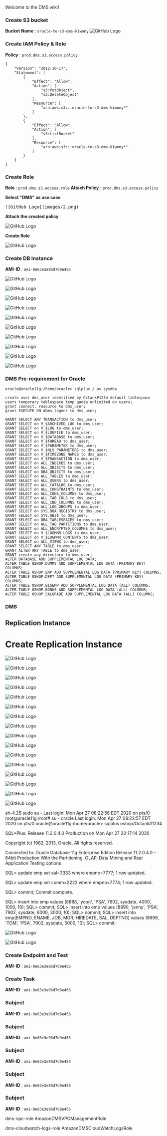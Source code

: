 Welcome to the DMS wiki!

### Create S3 bucket

**Bucket Name** : `oracle-to-s3-dms-kiwony`
![GitHub Logo](images/1.png)

### Create IAM Policy & Role

**Policy** : `prod.dms.s3.access.policy`

```
{
    "Version": "2012-10-17",
    "Statement": [
        {
            "Effect": "Allow",
            "Action": [
                "s3:PutObject",
                "s3:DeleteObject"
            ],
            "Resource": [
                "arn:aws:s3:::oracle-to-s3-dms-kiwony*"
            ]
        },
        {
            "Effect": "Allow",
            "Action": [
                "s3:ListBucket"
            ],
            "Resource": [
                "arn:aws:s3:::oracle-to-s3-dms-kiwony*"
            ]
        }
    ]
}
```

### Create Role

**Role** : `prod.dms.s3.access.role`
**Attach Policy** : `prod.dms.s3.access.policy`

**Select "DMS" as use case**

<kbd>
![GitHub Logo](images/2.png)
</kbd>

**Attach the created policy**

![GitHub Logo](images/3.png)

**Create Role**

![GitHub Logo](images/4.png)

### Create DB Instance

**AMI-ID** : `ami-0e63e3e96d7d9e456`

![GitHub Logo](images/5.png)

![GitHub Logo](images/6.png)

![GitHub Logo](images/7.png)

![GitHub Logo](images/8.png)

![GitHub Logo](images/9.png)

![GitHub Logo](images/10.png)

![GitHub Logo](images/11.png)

![GitHub Logo](images/12.png)

![GitHub Logo](images/13.png)

![GitHub Logo](images/14.png)

### DMS Pre-requirement for Oracle

```
oracle@oracle11g:/home/oracle> sqlplus / as sysdba

create user dms_user identified by Octank#1234 default tablespace users temporary tablespace temp quota unlimited on users;
grant connect, resource to dms_user;
grant EXECUTE ON dbms_logmnr to dms_user;

GRANT SELECT ANY TRANSACTION to dms_user;
GRANT SELECT on V_$ARCHIVED_LOG to dms_user;
GRANT SELECT on V_$LOG to dms_user;
GRANT SELECT on V_$LOGFILE to dms_user;
GRANT SELECT on V_$DATABASE to dms_user;
GRANT SELECT on V_$THREAD to dms_user;
GRANT SELECT on V_$PARAMETER to dms_user;
GRANT SELECT on V_$NLS_PARAMETERS to dms_user;
GRANT SELECT on V_$TIMEZONE_NAMES to dms_user;
GRANT SELECT on V_$TRANSACTION to dms_user;
GRANT SELECT on ALL_INDEXES to dms_user;
GRANT SELECT on ALL_OBJECTS to dms_user;
GRANT SELECT on DBA_OBJECTS to dms_user;
GRANT SELECT on ALL_TABLES to dms_user;
GRANT SELECT on ALL_USERS to dms_user;
GRANT SELECT on ALL_CATALOG to dms_user;
GRANT SELECT on ALL_CONSTRAINTS to dms_user;
GRANT SELECT on ALL_CONS_COLUMNS to dms_user;
GRANT SELECT on ALL_TAB_COLS to dms_user;
GRANT SELECT on ALL_IND_COLUMNS to dms_user;
GRANT SELECT on ALL_LOG_GROUPS to dms_user;
GRANT SELECT on SYS.DBA_REGISTRY to dms_user;
GRANT SELECT on SYS.OBJ$ to dms_user;
GRANT SELECT on DBA_TABLESPACES to dms_user;
GRANT SELECT on ALL_TAB_PARTITIONS to dms_user;
GRANT SELECT on ALL_ENCRYPTED_COLUMNS to dms_user;
GRANT SELECT on V_$LOGMNR_LOGS to dms_user;
GRANT SELECT on V_$LOGMNR_CONTENTS to dms_user;
GRANT SELECT on ALL_VIEWS to dms_user;
GRANT SELECT ANY TABLE to dms_user;
GRANT ALTER ANY TABLE to dms_user;
GRANT create any directory to dms_user;
ALTER DATABASE ADD SUPPLEMENTAL LOG DATA;
ALTER TABLE OSHOP.DUMMY ADD SUPPLEMENTAL LOG DATA (PRIMARY KEY) COLUMNS;
ALTER TABLE OSHOP.EMP ADD SUPPLEMENTAL LOG DATA (PRIMARY KEY) COLUMNS;
ALTER TABLE OSHOP.DEPT ADD SUPPLEMENTAL LOG DATA (PRIMARY KEY) COLUMNS;
ALTER TABLE OSHOP.BIGEMP ADD SUPPLEMENTAL LOG DATA (ALL) COLUMNS;
ALTER TABLE OSHOP.BONUS ADD SUPPLEMENTAL LOG DATA (ALL) COLUMNS;
ALTER TABLE OSHOP.SALGRADE ADD SUPPLEMENTAL LOG DATA (ALL) COLUMNS;

```

### DMS

## Replication Instance

# Create Replication Instance

![GitHub Logo](images/15.png)

![GitHub Logo](images/16.png)

![GitHub Logo](images/17.png)

![GitHub Logo](images/18.png)

![GitHub Logo](images/19.png)

![GitHub Logo](images/20.png)

![GitHub Logo](images/21.png)

![GitHub Logo](images/22.png)

![GitHub Logo](images/23.png)

![GitHub Logo](images/24.png)

![GitHub Logo](images/25.png)

![GitHub Logo](images/26.png)


![GitHub Logo](images/27.png)

![GitHub Logo](images/28.png)

![GitHub Logo](images/29.png)

![GitHub Logo](images/30.png)

sh-4.2$ sudo su -
Last login: Mon Apr 27 08:22:56 EDT 2020 on pts/0
root@oracle11g:/root# su - oracle
Last login: Mon Apr 27 08:22:57 EDT 2020 on pts/0
oracle@oracle11g:/home/oracle> sqlplus oshop/Octank#1234

SQL*Plus: Release 11.2.0.4.0 Production on Mon Apr 27 20:17:14 2020

Copyright (c) 1982, 2013, Oracle.  All rights reserved.


Connected to:
Oracle Database 11g Enterprise Edition Release 11.2.0.4.0 - 64bit Production
With the Partitioning, OLAP, Data Mining and Real Application Testing options

SQL> update emp set sal=3333 where empno=7777;
1 row updated.

SQL> update emp set comm=2222 where empno=7774;
1 row updated.

SQL> commit;
Commit complete.

SQL> insert into emp values (8888, 'yoon', 'PSA', 7902, sysdate, 4000, 1000, 10);
SQL> commit;
SQL> insert into emp values (8890, 'jenny', 'PSA', 7902, sysdate, 6000, 3000, 10);
SQL> commit;
SQL> insert into emp(EMPNO, ENAME, JOB, MGR, HIREDATE, SAL, DEPTNO) values (9999, 'TOM', 'PSA', 7902, sysdate, 5000, 10);
SQL> commit;

![GitHub Logo](images/31.png)

![GitHub Logo](images/32.png)

### Create Endpoint and Test

**AMI-ID** : `ami-0e63e3e96d7d9e456`

### Create Task

**AMI-ID** : `ami-0e63e3e96d7d9e456`

### Subject

**AMI-ID** : `ami-0e63e3e96d7d9e456`

### Subject

**AMI-ID** : `ami-0e63e3e96d7d9e456`

### Subject

**AMI-ID** : `ami-0e63e3e96d7d9e456`

### Subject

**AMI-ID** : `ami-0e63e3e96d7d9e456`

### Subject

**AMI-ID** : `ami-0e63e3e96d7d9e456`

dms-vpc-role
AmazonDMSVPCManagementRole

dms-cloudwatch-logs-role
AmazonDMSCloudWatchLogsRole
